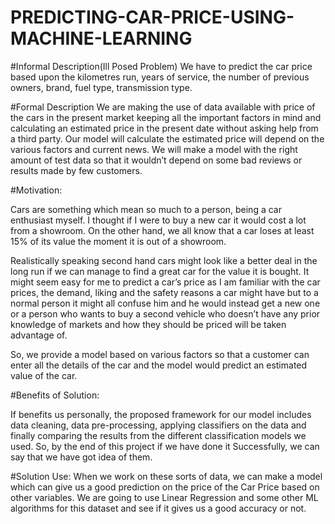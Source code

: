 # PREDICTING-CAR-PRICE-USING-MACHINE-LEARNING

#Informal Description(Ill Posed Problem)
We have to predict the car price based upon the kilometres run, years of service, the number of previous owners, brand, fuel type, transmission type. 

#Formal Description
We are making the use of data available with price of the cars in the present market keeping all the important factors in mind and calculating an estimated price in the present date without asking help from a third party. Our model will calculate the estimated price will depend on the various factors and current news.
We will make a model with the right amount of test data so that it wouldn’t depend on some bad reviews or results made by few customers. 

#Motivation:

Cars are something which mean so much to a person, being a car enthusiast myself. I thought if I were to buy a new car it would cost a lot from a showroom. On the other hand, we all know that a car loses at least 15% of its value the moment it is out of a showroom. 

Realistically speaking second hand cars might look like a better deal in the long run if we can manage to find a great car for the value it is bought. It might seem easy for me to predict a car’s price as I am familiar with the car prices, the demand, liking and the safety reasons a car might have but to a normal person it might all confuse him and he would instead get a new one or a person who wants to buy a second vehicle who doesn’t  have any prior knowledge of markets and how they should be priced will be taken advantage of.

So, we provide a model based on various factors so that a customer can enter all the details of the car and the model would predict an estimated value of the car.
	

#Benefits of Solution:

If  benefits us personally, the proposed framework for our model includes data cleaning, data pre-processing, applying classifiers on the data and finally comparing the results from the different classification models we used. So, by the end of this project if we have done it Successfully, we can say that we have got idea of them.

#Solution Use:
When we work on these sorts of data, we can make a model which can give us a good prediction on the price of the Car Price based on other variables. We are going to use Linear Regression and some other ML algorithms for this dataset and see if it gives us a good accuracy or not.

